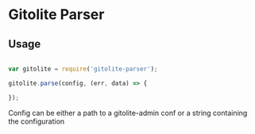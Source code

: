 # Gitolite Parser

## Usage

```javascript

var gitolite = require('gitolite-parser');

gitolite.parse(config, (err, data) => {

});

```

Config can be either a path to a gitolite-admin conf or a string containing the configuration

